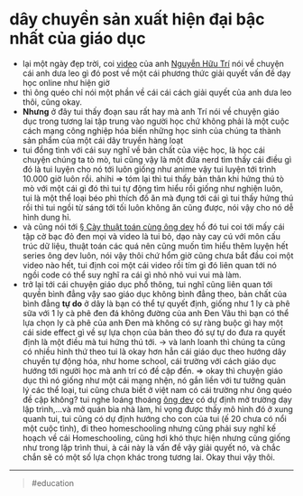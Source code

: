 # dây chuyền sản xuất hiện đại bậc nhất của giáo dục

- lại một ngày đẹp trời, coi [video](https://www.youtube.com/watch?v=AgzlhOw6uQE) của anh [Nguyễn Hữu Trí](20211020163656.md) nói về chuyện cái anh dưa leo gì đó post về một cái phương thức giải quyết vấn đề dạy học online như hiện giờ
- thì ông quéo chỉ nói một phần về cái cái cách giải quyết của anh dưa leo thôi, cũng okay.
- **Nhưng** ở đây tui thấy đoạn sau rất hay mà anh Trí nói về chuyện giáo dục trong tương lai tập trung vào người học chứ không phải là một cuộc cách mạng công nghiệp hóa biến những học sinh của chúng ta thành sản phẩm của một cái dây truyền hàng loạt
- tui đồng tình với cái suy nghĩ về bản chất của việc học, là học cái chuyện chúng ta tò mò, tui cũng vậy là một đứa nerd tìm thấy cái điều gì đó là tui luyện cho nó tới luôn giống như anime vậy tui luyện tới trình 10.000 giờ luôn rồi. ahihi
  ⇒ tóm lại thì tui thấy bản thân khi hứng thú tò mò với một cái gì đó thì tui tự động tìm hiểu rồi giống như nghiện luôn, tui là một thể loại béo phì thích đồ ăn mà đụng tới cái gì tui thấy hứng thú rồi thì tui ngồi từ sáng tới tối luôn không ăn cũng được, nói vậy cho nó dễ hình dung hỉ.
- và cũng nói tới [§ Cày thuật toán cùng ông dev](20211017204628.md) hồ đó tui coi tới mấy cái tập cờ bạc đỏ đen mọi và video là tui bỏ, dạo này cay cú với môn cấu trúc dữ liệu, thuật toán các quá nên cũng muốn tìm hiểu thêm luyện hết series ông dev luôn, nói vậy thôi chứ hổm giờ cũng chưa bắt đầu coi một video nào hết, tui định coi một cái video rồi tím gì đó liên quan tới nó ngồi code có thể suy nghĩ ra cái gì nhỏ nhỏ vui vui mà làm.
- trở lại tới cái chuyện giáo dục phổ thông, tui nghĩ cũng liên quan tới quyền bình đẳng vậy sao giáo dục không bình đẳng theo, bản chất của bình đẳng **tự do** ở dây là bạn có thể tự quyết định, giống như 1 ly cà phê sữa với 1 ly cà phê đen đá không đường của anh Đen Vâu thì bạn có thể lựa chọn ly cà phê của anh Đen mà không có sự ràng buộc gì hay một cái side effect gì về sự lựa chọn của bản theo đó sự tự do đưa ra quyết định là một điều mà tui hứng thú tới.
  → và lanh loanh thì chúng ta cũng có nhiều hình thứ theo tui là okay hơn hẳn cái giáo dục theo hướng dây chuyền tự động hóa, như home school, cái trường với cách giáo dục hướng tới người học mà anh trí có đề cập đến.
  ⇒ okay thì chuyện giáo dục thì nó giống như một cái mạng nhện, nó gắn liền với tư tưởng quản lý các thể loại, tui cũng chưa biết ở việt nam có cái trường như ông quéo đề cập không? tui nghe loáng thoáng [ông dev](202109112225.md) có dự định mở trường dạy lập trình,...và mở quán bia nhà làm, hỉ vọng được thấy mô hình đó ở xung quanh tui, tui cũng có dự định hướng cho con của tui (ế 20 chưa có nổi một cuộc tình), đi theo homeschooling nhưng cũng phải suy nghĩ kế hoạch về cái Homeschooling, cũng hơi khó thực hiện nhưng cũng giống như trong lập trình thui, à cái này là vấn đề vậy giải quyết nó, và chắc chắn sẽ có một số lựa chọn khác trong tương lai. Okay thui vậy thôi.

---

> #education
